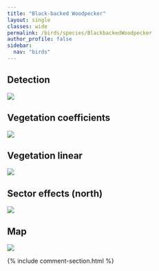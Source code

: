 ```yaml
---
title: "Black-backed Woodpecker"
layout: single
classes: wide
permalink: /birds/species/BlackbackedWoodpecker
author_profile: false
sidebar:
  nav: "birds"
---
```



<h2>Detection</h2>

<a href="https://beallen.github.io/DevelopmentWebsite/assets/images/birds/BlackbackedWoodpecker/det.jpg">
<img src="https://beallen.github.io/DevelopmentWebsite/assets/images/birds/BlackbackedWoodpecker/det.jpg">
</a>

<h2>Vegetation coefficients</h2>

<a href="https://beallen.github.io/DevelopmentWebsite/assets/images/birds/BlackbackedWoodpecker/veghf.jpg">
<img src="https://beallen.github.io/DevelopmentWebsite/assets/images/birds/BlackbackedWoodpecker/veghf.jpg">
</a>

<h2>Vegetation linear</h2>

<a href="https://beallen.github.io/DevelopmentWebsite/assets/images/birds/BlackbackedWoodpecker/lin-north.jpg">
<img src="https://beallen.github.io/DevelopmentWebsite/assets/images/birds/BlackbackedWoodpecker/lin-north.jpg">
</a>

<h2>Sector effects (north)</h2>

<a href="https://beallen.github.io/DevelopmentWebsite/assets/images/birds/BlackbackedWoodpecker/sector-north.jpg">
<img src="https://beallen.github.io/DevelopmentWebsite/assets/images/birds/BlackbackedWoodpecker/sector-north.jpg">
</a>

<h2>Map</h2>

<a href="https://beallen.github.io/DevelopmentWebsite/assets/images/birds/BlackbackedWoodpecker/map.jpg">
<img src="https://beallen.github.io/DevelopmentWebsite/assets/images/birds/BlackbackedWoodpecker/map.jpg">
</a>

{% include comment-section.html %}
